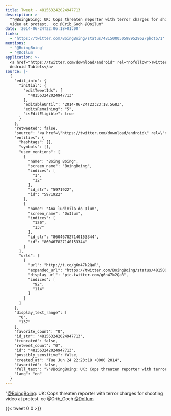```yaml
---
title: Tweet - 481563242024947713
description: >-
  ""@BoingBoing: UK: Cops threaten reporter with terror charges for shooting
  video at protest.  cc @Crib_Goch @Doilum"
date: '2014-06-24T22:06:18+01:00'
links:
  - 'https://twitter.com/BoingBoing/status/481500050598952962/photo/1'
mentions:
  - '@BoingBoing'
  - '@DoIlum'
application: >-
  <a href="https://twitter.com/download/android" rel="nofollow">Twitter for
  Android Tablets</a>
source: |-
  {
    "edit_info": {
      "initial": {
        "editTweetIds": [
          "481563242024947713"
        ],
        "editableUntil": "2014-06-24T23:23:18.568Z",
        "editsRemaining": "5",
        "isEditEligible": true
      }
    },
    "retweeted": false,
    "source": "<a href=\"https://twitter.com/download/android\" rel=\"nofollow\">Twitter for Android Tablets</a>",
    "entities": {
      "hashtags": [],
      "symbols": [],
      "user_mentions": [
        {
          "name": "Boing Boing",
          "screen_name": "BoingBoing",
          "indices": [
            "1",
            "12"
          ],
          "id_str": "5971922",
          "id": "5971922"
        },
        {
          "name": "Ana ludimila do Ilum",
          "screen_name": "DoIlum",
          "indices": [
            "130",
            "137"
          ],
          "id_str": "860467827140153344",
          "id": "860467827140153344"
        }
      ],
      "urls": [
        {
          "url": "http://t.co/g6n47k2QaR",
          "expanded_url": "https://twitter.com/BoingBoing/status/481500050598952962/photo/1",
          "display_url": "pic.twitter.com/g6n47k2QaR",
          "indices": [
            "92",
            "114"
          ]
        }
      ]
    },
    "display_text_range": [
      "0",
      "137"
    ],
    "favorite_count": "0",
    "id_str": "481563242024947713",
    "truncated": false,
    "retweet_count": "0",
    "id": "481563242024947713",
    "possibly_sensitive": false,
    "created_at": "Tue Jun 24 22:23:18 +0000 2014",
    "favorited": false,
    "full_text": "\"@BoingBoing: UK: Cops threaten reporter with terror charges for shooting video at protest. http://t.co/g6n47k2QaR\" cc @Crib_Goch @Doilum",
    "lang": "en"
  }
---
```

"[@BoingBoing](https://twitter.com/@BoingBoing): UK: Cops threaten reporter with terror charges for shooting video at protest.  cc @Crib_Goch [@DoIlum](https://twitter.com/@DoIlum)
    
{{< tweet 0 0 >}}
    
